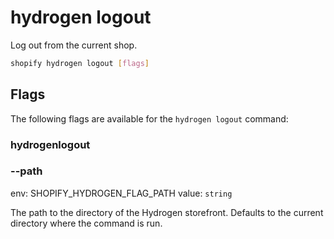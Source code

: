 # hydrogen logout

Log out from the current shop.

```bash
shopify hydrogen logout [flags]
```

## Flags

The following flags are available for the `hydrogen logout` command:

### hydrogenlogout

### --path <value>

env: SHOPIFY_HYDROGEN_FLAG_PATH
value: `string`

The path to the directory of the Hydrogen storefront. Defaults to the current directory where the command is run.

